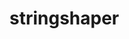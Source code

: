 
<!-- README.md is generated from README.Rmd. Please edit that file -->

# stringshaper

<!-- badges: start -->

<!-- badges: end -->

